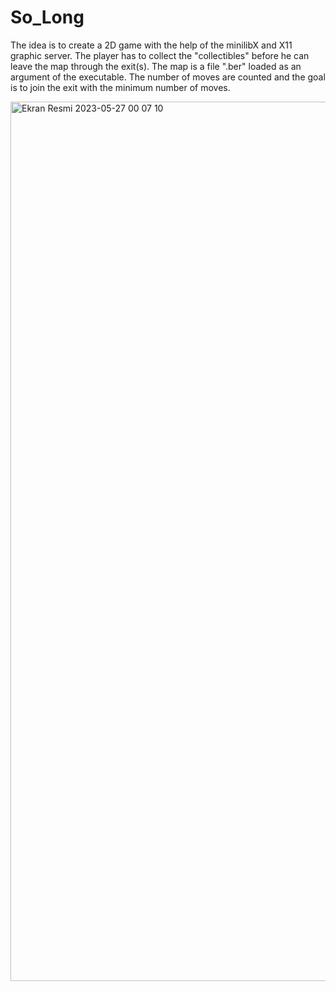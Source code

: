 # So_Long
The idea is to create a 2D game with the help of the minilibX and X11 graphic server. The player has to collect the "collectibles" before he can leave the map through the exit(s). The map is a file ".ber" loaded as an argument of the executable. The number of moves are counted and the goal is to join the exit with the minimum number of moves.

<img width="1407" alt="Ekran Resmi 2023-05-27 00 07 10" src="https://github.com/badi361/So_Long/assets/115088616/97c6e350-3df9-4eda-84be-b7587ea76ffb">
